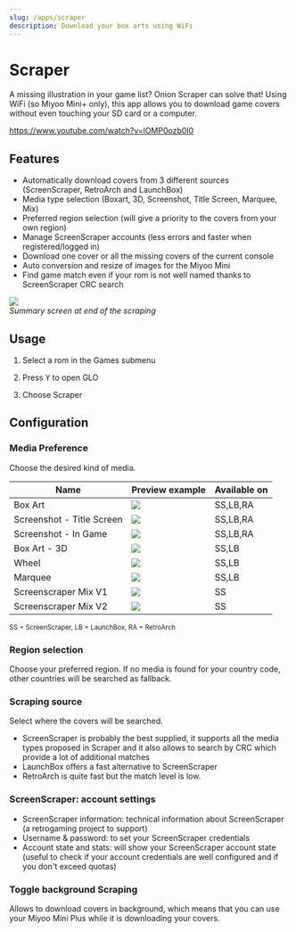 ```yaml
---
slug: /apps/scraper
description: Download your box arts using WiFi
---
```


# Scraper

A missing illustration in your game list? Onion Scraper can solve that!
Using WiFi (so Miyoo Mini+ only), this app allows you to download game covers without even touching your SD card or a computer.  

https://www.youtube.com/watch?v=lOMP0ozb0I0

## Features

- Automatically download covers from 3 different sources (ScreenScraper, RetroArch and LaunchBox)
- Media type selection (Boxart, 3D, Screenshot, Title Screen, Marquee, Mix)
- Preferred region selection (will give a priority to the covers from your own region)
- Manage ScreenScraper accounts (less errors and faster when registered/logged in)
- Download one cover or all the missing covers of the current console
- Auto conversion and resize of images for the Miyoo Mini
- Find game match even if your rom is not well named thanks to ScreenScraper CRC search


![](./assets/scraper.png)<br /> *Summary screen at end of the scraping*

## Usage

1. Select a rom in the Games submenu

2. Press <kbd>Y</kbd> to open GLO

3. Choose Scraper



## Configuration


### Media Preference
Choose the desired kind of media.


| Name        | Preview example                                   |   Available on   |
| ------------------------- | ----------------------------------- | ---------------- |
| Box Art                   |![](./assets/scraper_2dbox.png)      | SS,LB,RA         |
| Screenshot - Title Screen |![](./assets/scraper_screentitle.png)| SS,LB,RA         |
| Screenshot - In Game      |![](./assets/scraper_screenshot.png) | SS,LB,RA         |
| Box Art - 3D              |![](./assets/scraper_3dbox.png)      | SS,LB            |
| Wheel                     |![](./assets/scraper_wheel.png)      | SS,LB            |
| Marquee                   |![](./assets/scraper_marquee.png)    | SS,LB            |
| Screenscraper Mix V1      |![](./assets/scraper_mix1.png)       | SS               |
| Screenscraper Mix V2      |![](./assets/scraper_mix2.png)       | SS               |

<sup>SS = ScreenScraper, LB = LaunchBox, RA = RetroArch</sup>


### Region selection
Choose your preferred region. If no media is found for your country code, other countries will be searched as fallback.



### Scraping source
Select where the covers will be searched.
- ScreenScraper is probably the best supplied, it supports all the media types proposed in Scraper and it also allows to search by CRC which provide a lot of additional matches
- LaunchBox offers a fast alternative to ScreenScraper
- RetroArch is quite fast but the match level is low.

### ScreenScraper: account settings

- ScreenScraper information: technical information about ScreenScraper (a retrogaming project to support)
- Username & password: to set your ScreenScraper credentials
- Account state and stats: will show your ScreenScraper account state (useful to check if your account credentials are well configured and if you don't exceed quotas)

### Toggle background Scraping

Allows to download covers in background, which means that you can use your Miyoo Mini Plus while it is downloading your covers.






